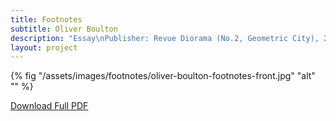 ```yaml
---
title: Footnotes
subtitle: Oliver Boulton
description: "Essay\nPublisher: Revue Diorama (No.2, Geometric City), 2020\nDesign: Oliver Boulton\nDigital download, 7pp.\nDownloadable PDF, 210 × 297mm\nRevue Diorama (No.2, Geometric City)\nEditors & Designers: Marie-mam Sai, Guillaume Sbalchiero\nOffset CMYK, 280 × 210.\nISSN: 2679-8980"
layout: project
---
```


{% fig "/assets/images/footnotes/oliver-boulton-footnotes-front.jpg" "alt" "" %}

<a href="/assets/images/footnotes/oliver-boulton-footnotes.pdf" target="_blank">Download Full PDF</a>